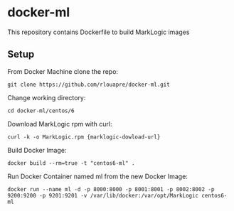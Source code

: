 # docker-ml
This repository contains Dockerfile to build MarkLogic images

## Setup
From Docker Machine clone the repo:  
```
git clone https://github.com/rlouapre/docker-ml.git
```
Change working directory:  
```
cd docker-ml/centos/6
```
Download MarkLogic rpm with curl:
```
curl -k -o MarkLogic.rpm {marklogic-dowload-url}
```
Build Docker Image:  
```
docker build --rm=true -t "centos6-ml" .
```
Run Docker Container named ml from the new Docker Image:  
```
docker run --name ml -d -p 8000:8000 -p 8001:8001 -p 8002:8002 -p 9200:9200 -p 9201:9201 -v /var/lib/docker:/var/opt/MarkLogic centos6-ml
```